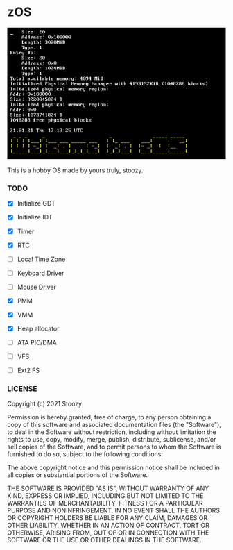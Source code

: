 # zOS



![](banner.png)

This is a hobby OS made by yours truly, stoozy.

### TODO
- [x] Initialize GDT
- [x] Initialize IDT 
- [x] Timer
- [x] RTC 
- [ ] Local Time Zone
- [ ] Keyboard Driver
- [ ] Mouse Driver
- [x] PMM
- [x] VMM
- [x] Heap allocator
- [ ] ATA PIO/DMA
- [ ] VFS
- [ ] Ext2 FS 


### LICENSE

Copyright (c) 2021 Stoozy 

Permission is hereby granted, free of charge, to any person obtaining a copy
of this software and associated documentation files (the "Software"), to deal
in the Software without restriction, including without limitation the rights
to use, copy, modify, merge, publish, distribute, sublicense, and/or sell
copies of the Software, and to permit persons to whom the Software is
furnished to do so, subject to the following conditions:

The above copyright notice and this permission notice shall be included in all
copies or substantial portions of the Software.

THE SOFTWARE IS PROVIDED "AS IS", WITHOUT WARRANTY OF ANY KIND, EXPRESS OR
IMPLIED, INCLUDING BUT NOT LIMITED TO THE WARRANTIES OF MERCHANTABILITY,
FITNESS FOR A PARTICULAR PURPOSE AND NONINFRINGEMENT. IN NO EVENT SHALL THE
AUTHORS OR COPYRIGHT HOLDERS BE LIABLE FOR ANY CLAIM, DAMAGES OR OTHER
LIABILITY, WHETHER IN AN ACTION OF CONTRACT, TORT OR OTHERWISE, ARISING FROM,
OUT OF OR IN CONNECTION WITH THE SOFTWARE OR THE USE OR OTHER DEALINGS IN THE
SOFTWARE.
